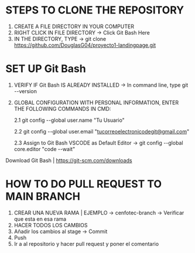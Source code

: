 # STEPS TO CLONE THE REPOSITORY
1. CREATE A FILE DIRECTORY IN YOUR COMPUTER
2. RIGHT CLICK IN FILE DIRECTORY -> Click Git Bash Here
3. IN THE DIRECTORY, TYPE -> git clone https://github.com/DouglasG04/proyecto1-landingpage.git

# SET UP Git Bash
1. VERIFY IF Git Bash IS ALREADY INSTALLED -> In command line, type git --version
2. GLOBAL CONFIGURATION WITH PERSONAL INFORMATION, ENTER THE FOLLOWING COMMANDS IN CMD:
   
   2.1 git config --global user.name "Tu Usuario"
   
   2.2 git config --global user.email "tucorreoelectronicodegit@gmail.com"
   
   2.3 Assign to Git Bash VSCODE as Default Editor -> git config --global core.editor "code --wait"
   

Download Git Bash | https://git-scm.com/downloads


# HOW TO DO PULL REQUEST TO MAIN BRANCH
1. CREAR UNA NUEVA RAMA | EJEMPLO -> cenfotec-branch -> Verificar que esta en esa rama
2. HACER TODOS LOS CAMBIOS 
3. Añadir los cambios al stage -> Commit
4. Push 
5. Ir a al repositorio y hacer pull request y poner el comentario

